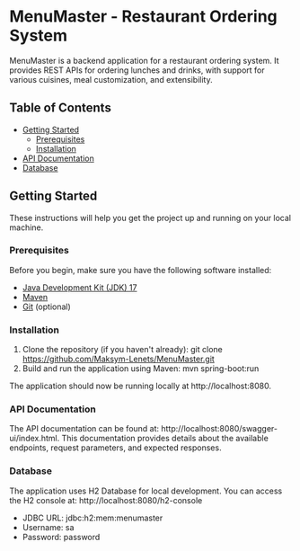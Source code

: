 # MenuMaster - Restaurant Ordering System

MenuMaster is a backend application for a restaurant ordering system. It provides REST APIs for ordering lunches and
drinks, with support for various cuisines, meal customization, and extensibility.

## Table of Contents

- [Getting Started](#getting-started)
    - [Prerequisites](#prerequisites)
    - [Installation](#installation)
- [API Documentation](#api-documentation)
- [Database](#database)

## Getting Started

These instructions will help you get the project up and running on your local machine.

### Prerequisites

Before you begin, make sure you have the following software installed:

- [Java Development Kit (JDK) 17](https://www.oracle.com/java/technologies/javase-downloads.html)
- [Maven](https://maven.apache.org/download.cgi)
- [Git](https://git-scm.com/downloads) (optional)

### Installation

1. Clone the repository (if you haven't already): git clone https://github.com/Maksym-Lenets/MenuMaster.git
2. Build and run the application using Maven: mvn spring-boot:run

The application should now be running locally at http://localhost:8080.

### API Documentation

The API documentation can be found at: http://localhost:8080/swagger-ui/index.html.
This documentation provides details about the available endpoints, request parameters, and expected responses.

### Database

The application uses H2 Database for local development. You can access the H2 console
at: http://localhost:8080/h2-console

* JDBC URL: jdbc:h2:mem:menumaster
* Username: sa
* Password: password